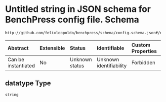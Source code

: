 # Untitled string in JSON schema for BenchPress config file. Schema

```txt
http://github.com/felixleopoldo/benchpress/schema/config.schema.json#/definitions/tetrad_rfci/properties/datatype
```



| Abstract            | Extensible | Status         | Identifiable            | Custom Properties | Additional Properties | Access Restrictions | Defined In                                                                    |
| :------------------ | :--------- | :------------- | :---------------------- | :---------------- | :-------------------- | :------------------ | :---------------------------------------------------------------------------- |
| Can be instantiated | No         | Unknown status | Unknown identifiability | Forbidden         | Allowed               | none                | [config.schema.json*](../../../out/config.schema.json "open original schema") |

## datatype Type

`string`
